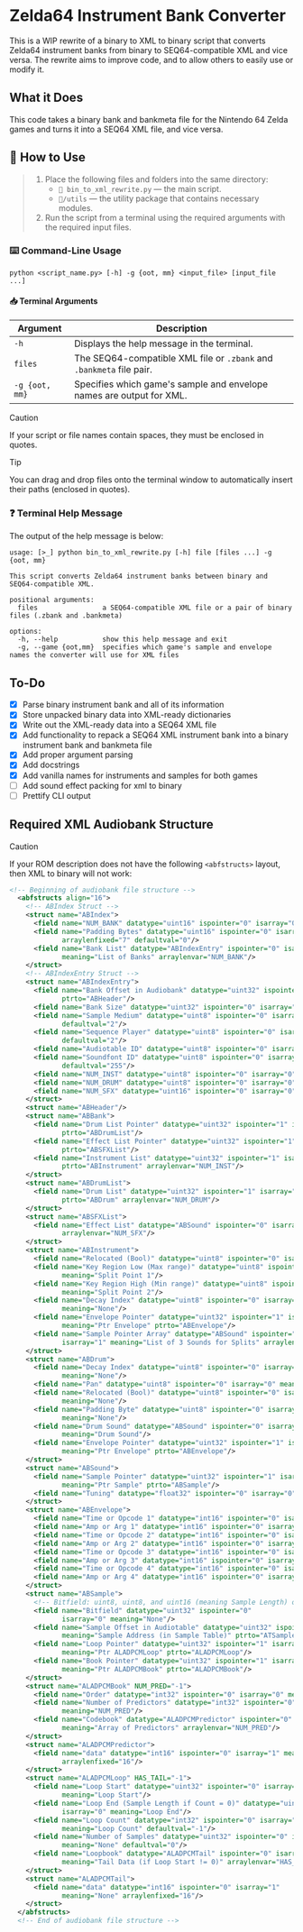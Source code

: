 # Zelda64 Instrument Bank Converter
This is a WIP rewrite of a binary to XML to binary script that converts Zelda64 instrument banks from binary to SEQ64-compatible XML and vice versa. The rewrite aims to improve code, and to allow others to easily use or modify it.

## What it Does
This code takes a binary bank and bankmeta file for the Nintendo 64 Zelda games and turns it into a SEQ64 XML file, and vice versa.

## 🔧 How to Use
> 1. Place the following files and folders into the same directory:
>    - `📄 bin_to_xml_rewrite.py` — the main script.
>    - `📁/utils` — the utility package that contains necessary modules.
> 2. Run the script from a terminal using the required arguments with the required input files.

### ⌨️ Command-Line Usage
```
python <script_name.py> [-h] -g {oot, mm} <input_file> [input_file ...]
```

#### 📥 Terminal Arguments
| Argument | Description |
| --- | --- |
| `-h` | Displays the help message in the terminal. |
| `files` | The SEQ64-compatible XML file or `.zbank` and `.bankmeta` file pair. |
| `-g {oot, mm}` | Specifies which game's sample and envelope names are output for XML. |

> [!CAUTION]
> If your script or file names contain spaces, they must be enclosed in quotes.

> [!TIP]
> You can drag and drop files onto the terminal window to automatically insert their paths (enclosed in quotes).

### ❓ Terminal Help Message
The output of the help message is below:
```
usage: [>_] python bin_to_xml_rewrite.py [-h] file [files ...] -g {oot, mm}

This script converts Zelda64 instrument banks between binary and SEQ64-compatible XML.

positional arguments:
  files                a SEQ64-compatible XML file or a pair of binary files (.zbank and .bankmeta)

options:
  -h, --help           show this help message and exit
  -g, --game {oot,mm}  specifies which game's sample and envelope names the converter will use for XML files
```

## To-Do
- [x] Parse binary instrument bank and all of its information
- [x] Store unpacked binary data into XML-ready dictionaries
- [x] Write out the XML-ready data into a SEQ64 XML file
- [x] Add functionality to repack a SEQ64 XML instrument bank into a binary instrument bank and bankmeta file
- [x] Add proper argument parsing
- [x] Add docstrings
- [x] Add vanilla names for instruments and samples for both games
- [ ] Add sound effect packing for xml to binary
- [ ] Prettify CLI output

## Required XML Audiobank Structure
> [!CAUTION]
> If your ROM description does not have the following `<abfstructs>` layout, then XML to binary will not work:
```xml
<!-- Beginning of audiobank file structure -->
  <abfstructs align="16">
    <!-- ABIndex Struct -->
    <struct name="ABIndex">
      <field name="NUM_BANK" datatype="uint16" ispointer="0" isarray="0" meaning="NUM_BANK"/>
      <field name="Padding Bytes" datatype="uint16" ispointer="0" isarray="1" meaning="None"
             arraylenfixed="7" defaultval="0"/>
      <field name="Bank List" datatype="ABIndexEntry" ispointer="0" isarray="1"
             meaning="List of Banks" arraylenvar="NUM_BANK"/>
    </struct>
    <!-- ABIndexEntry Struct -->
    <struct name="ABIndexEntry">
      <field name="Bank Offset in Audiobank" datatype="uint32" ispointer="1" isarray="0" meaning="Ptr Bank (in Audiobank)"
             ptrto="ABHeader"/>
      <field name="Bank Size" datatype="uint32" ispointer="0" isarray="0" meaning="Bank Length"/>
      <field name="Sample Medium" datatype="uint8" ispointer="0" isarray="0" meaning="None"
             defaultval="2"/>
      <field name="Sequence Player" datatype="uint8" ispointer="0" isarray="0" meaning="None"
             defaultval="2"/>
      <field name="Audiotable ID" datatype="uint8" ispointer="0" isarray="0" meaning="Sample Table number"/>
      <field name="Soundfont ID" datatype="uint8" ispointer="0" isarray="0" meaning="None"
             defaultval="255"/>
      <field name="NUM_INST" datatype="uint8" ispointer="0" isarray="0" meaning="NUM_INST"/>
      <field name="NUM_DRUM" datatype="uint8" ispointer="0" isarray="0" meaning="NUM_DRUM"/>
      <field name="NUM_SFX" datatype="uint16" ispointer="0" isarray="0" meaning="NUM_SFX"/>
    </struct>
    <struct name="ABHeader"/>
    <struct name="ABBank">
      <field name="Drum List Pointer" datatype="uint32" ispointer="1" isarray="0" meaning="Ptr Drum List"
             ptrto="ABDrumList"/>
      <field name="Effect List Pointer" datatype="uint32" ispointer="1" isarray="0" meaning="Ptr SFX List"
             ptrto="ABSFXList"/>
      <field name="Instrument List" datatype="uint32" ispointer="1" isarray="1" meaning="List of Ptrs to Insts"
             ptrto="ABInstrument" arraylenvar="NUM_INST"/>
    </struct>
    <struct name="ABDrumList">
      <field name="Drum List" datatype="uint32" ispointer="1" isarray="1" meaning="List of Ptrs to Drums"
             ptrto="ABDrum" arraylenvar="NUM_DRUM"/>
    </struct>
    <struct name="ABSFXList">
      <field name="Effect List" datatype="ABSound" ispointer="0" isarray="1" meaning="List of Sounds"
             arraylenvar="NUM_SFX"/>
    </struct>
    <struct name="ABInstrument">
      <field name="Relocated (Bool)" datatype="uint8" ispointer="0" isarray="0" meaning="None"/>
      <field name="Key Region Low (Max range)" datatype="uint8" ispointer="0" isarray="0"
             meaning="Split Point 1"/>
      <field name="Key Region High (Min range)" datatype="uint8" ispointer="0" isarray="0"
             meaning="Split Point 2"/>
      <field name="Decay Index" datatype="uint8" ispointer="0" isarray="0"
             meaning="None"/>
      <field name="Envelope Pointer" datatype="uint32" ispointer="1" isarray="0"
             meaning="Ptr Envelope" ptrto="ABEnvelope"/>
      <field name="Sample Pointer Array" datatype="ABSound" ispointer="0"
             isarray="1" meaning="List of 3 Sounds for Splits" arraylenfixed="3"/>
    </struct>
    <struct name="ABDrum">
      <field name="Decay Index" datatype="uint8" ispointer="0" isarray="0"
             meaning="None"/>
      <field name="Pan" datatype="uint8" ispointer="0" isarray="0" meaning="None"/>
      <field name="Relocated (Bool)" datatype="uint8" ispointer="0" isarray="0"
             meaning="None"/>
      <field name="Padding Byte" datatype="uint8" ispointer="0" isarray="0"
             meaning="None"/>
      <field name="Drum Sound" datatype="ABSound" ispointer="0" isarray="0"
             meaning="Drum Sound"/>
      <field name="Envelope Pointer" datatype="uint32" ispointer="1" isarray="0"
             meaning="Ptr Envelope" ptrto="ABEnvelope"/>
    </struct>
    <struct name="ABSound">
      <field name="Sample Pointer" datatype="uint32" ispointer="1" isarray="0"
             meaning="Ptr Sample" ptrto="ABSample"/>
      <field name="Tuning" datatype="float32" ispointer="0" isarray="0" meaning="None"/>
    </struct>
    <struct name="ABEnvelope">
      <field name="Time or Opcode 1" datatype="int16" ispointer="0" isarray="0" meaning="none"/>
      <field name="Amp or Arg 1" datatype="int16" ispointer="0" isarray="0" meaning="none"/>
      <field name="Time or Opcode 2" datatype="int16" ispointer="0" isarray="0" meaning="none"/>
      <field name="Amp or Arg 2" datatype="int16" ispointer="0" isarray="0" meaning="none"/>
      <field name="Time or Opcode 3" datatype="int16" ispointer="0" isarray="0" meaning="none"/>
      <field name="Amp or Arg 3" datatype="int16" ispointer="0" isarray="0" meaning="none"/>
      <field name="Time or Opcode 4" datatype="int16" ispointer="0" isarray="0" meaning="none"/>
      <field name="Amp or Arg 4" datatype="int16" ispointer="0" isarray="0" meaning="none"/>
    </struct>
    <struct name="ABSample">
      <!-- Bitfield: uint8, uint8, and uint16 (meaning Sample Length) originally -->
      <field name="Bitfield" datatype="uint32" ispointer="0"
             isarray="0" meaning="None"/>
      <field name="Sample Offset in Audiotable" datatype="uint32" ispointer="0" isarray="0"
             meaning="Sample Address (in Sample Table)" ptrto="ATSample"/>
      <field name="Loop Pointer" datatype="uint32" ispointer="1" isarray="0"
             meaning="Ptr ALADPCMLoop" ptrto="ALADPCMLoop"/>
      <field name="Book Pointer" datatype="uint32" ispointer="1" isarray="0"
             meaning="Ptr ALADPCMBook" ptrto="ALADPCMBook"/>
    </struct>
    <struct name="ALADPCMBook" NUM_PRED="-1">
      <field name="Order" datatype="int32" ispointer="0" isarray="0" meaning="None"/>
      <field name="Number of Predictors" datatype="int32" ispointer="0" isarray="0"
             meaning="NUM_PRED"/>
      <field name="Codebook" datatype="ALADPCMPredictor" ispointer="0" isarray="1"
             meaning="Array of Predictors" arraylenvar="NUM_PRED"/>
    </struct>
    <struct name="ALADPCMPredictor">
      <field name="data" datatype="int16" ispointer="0" isarray="1" meaning="None"
             arraylenfixed="16"/>
    </struct>
    <struct name="ALADPCMLoop" HAS_TAIL="-1">
      <field name="Loop Start" datatype="uint32" ispointer="0" isarray="0"
             meaning="Loop Start"/>
      <field name="Loop End (Sample Length if Count = 0)" datatype="uint32" ispointer="0"
             isarray="0" meaning="Loop End"/>
      <field name="Loop Count" datatype="int32" ispointer="0" isarray="0"
             meaning="Loop Count" defaultval="-1"/>
      <field name="Number of Samples" datatype="uint32" ispointer="0" isarray="0"
             meaning="None" defaultval="0"/>
      <field name="Loopbook" datatype="ALADPCMTail" ispointer="0" isarray="1"
             meaning="Tail Data (if Loop Start != 0)" arraylenvar="HAS_TAIL"/>
    </struct>
    <struct name="ALADPCMTail">
      <field name="data" datatype="int16" ispointer="0" isarray="1"
             meaning="None" arraylenfixed="16"/>
    </struct>
  </abfstructs>
  <!-- End of audiobank file structure -->
```
